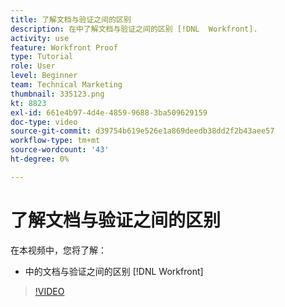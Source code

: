 ```yaml
---
title: 了解文档与验证之间的区别
description: 在中了解文档与验证之间的区别 [!DNL  Workfront].
activity: use
feature: Workfront Proof
type: Tutorial
role: User
level: Beginner
team: Technical Marketing
thumbnail: 335123.png
kt: 8823
exl-id: 661e4b97-4d4e-4859-9688-3ba509629159
doc-type: video
source-git-commit: d39754b619e526e1a869deedb38dd2f2b43aee57
workflow-type: tm+mt
source-wordcount: '43'
ht-degree: 0%

---
```


# 了解文档与验证之间的区别

在本视频中，您将了解：

* 中的文档与验证之间的区别 [!DNL Workfront]

>[!VIDEO](https://video.tv.adobe.com/v/335123/?quality=12)
